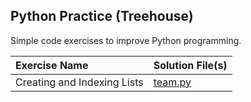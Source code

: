 ## Python Practice (Treehouse)


Simple code exercises to improve Python programming.

| Exercise Name | Solution File(s) |
| :--- | :-- |
| Creating and Indexing Lists | [team.py](team.py) |
